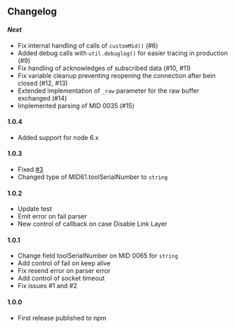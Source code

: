 ## Changelog


#### *Next*
 - Fix internal handling of calls of `customMid()` (#6)
 - Added debug calls with `util.debuglog()` for easier tracing in production (#9)
 - Fix handling of acknowledges of subscribed data (#10, #11)
 - Fix variable cleanup preventing reopening the connection after bein closed (#12, #13)
 - Extended implementation of `_raw` parameter for the raw buffer exchanged (#14)
 - Implemented parsing of MID 0035 (#15)


#### 1.0.4
 - Added support for node 6.x


#### 1.0.3

- Fixed [#3](https://github.com/netsmarttech/node-open-protocol/issues/3)
- Changed type of MID61.toolSerialNumber to `string`


#### 1.0.2

- Update test
- Emit error on fail parser
- New control of callback on case Disable Link Layer


#### 1.0.1

- Change field toolSerialNumber on MID 0065 for `string`
- Add control of fail on keep alive
- Fix resend error on parser error
- Add control of socket timeout
- Fix issues #1 and #2


#### 1.0.0

- First release published to npm
